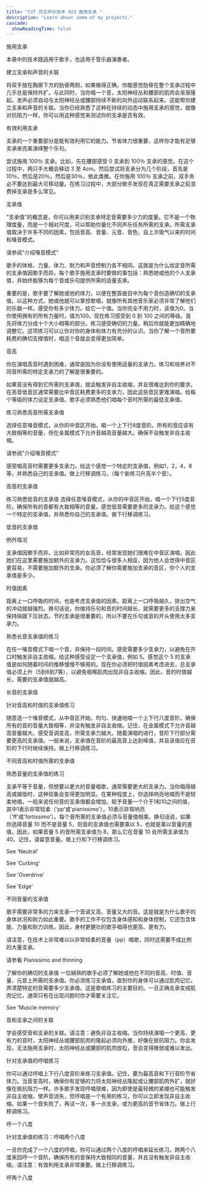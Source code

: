 ```yaml
---
title: "CVT 完全声乐技术 023 施用支承 "
description: "Learn about some of my projects."
cascade:
  showReadingTime: false
---
```

施用支承

本章中的技术既适用于歌手，也适用于管乐器演奏者。

建立支承和声音的关联

将双手放在胸廓下方的肋骨两侧，如果做得正确，你能感觉肋骨在整个支承过程中几乎总是保持外扩。与此同时，当你唱一个音，太阳神经丛和腰部的肌肉会渐渐隆起。发声必须自动与太阳神经丛或腰部持续不断的向外运动联系起来。这能帮你建立支承和声音的关联。当你已经熟悉了这种在持续的动态中施用支承的感觉，就像对抗阻力一样，你可以用这种感觉来测试你的支承是否有效。

有效利用支承

支承的一个重要部分是能有效利用它的能力。节省体力很重要，这样你才能有足够支承来完美演绎整个乐句。

尝试施用 100％ 支承。比如，先在腰部感受 0 支承到 100％ 支承的感觉。在这个过程中，两只手大概会移动 3 至 4cm。然后尝试将支承分为几个阶段，首先是10％，然后是20％，然后是30％，依此类推。在你施用 100％ 支承之前，双手务必不要达到最大可移动量。在练习过程中，大部分歌手发现在真正需要支承之前浪费掉支承是多么常见。

支承值

"支承值"的概念是，你可以用来识别支承特定音需要多少力的度量。它不是一个物理度量，而是一个相对尺度，可以帮助你量化不同声乐任务所需的支承。所需支承值取决于许多不同的因素，包括音高、音量、元音、音色，自上次吸气以来的时间和嗓音模式。



请参阅"介绍嗓音模式"


歌手的体格、力量、体力、耐力和声音控制力各不相同。这就是为什么给定音所需的支承值因歌手而异。每个歌手施用支承时要做的事包括：熟悉她或他的个人支承值，并始终能够为每个音或乐句提供所需的适量支承。

重要的是，歌手要了解她或他的体力，以便在整首曲目中为每个音创造确切的支承值。以这种方式，她或他就可以掌控歌唱，就像所有其他音乐家必须非常了解他们的乐器一样。感受你有多少体力。给它一个值。当你完全不用力时，该值为0。当你使用拥有的所有力量时，值为100。现在练习感受到 0 到 100 之间的等级。首先将体力分成十个大小相等的部分。练习感受确切的力量。稍后你就能更加精确地调整它。这项练习可以让你对你的身体和体力有充分的认识。当你了解一个音所要耗费的确切支撑值时，唱这个音就会变得更加简单。

音高

你在演唱高音时遇到困难，通常是因为你没有使用适量的支承力。练习和培养对不同音所需的特定支承力的了解是很重要的。

如果音没有得到它所需的支承值，就会触发非自主收缩，并且很难达到你的要求。在高音低音区通常需要比中音区耗费更多的支承力，因此这些音区更难演唱。给每个等级的体力设定支承值。歌手必须熟悉他们唱每个音时所需的最低支承值。




练习熟悉高音所需支承值

选择任意嗓音模式，从你的中音区开始，唱一个上下行8度音阶。所有的音应该有大致相等的音量，但在金属模式下允许音越高音量越大。确保不会触发非自主收缩。



请参阅"介绍嗓音模式"


感受唱高音时需要更多支承力。给这个感觉一个特定的支承值，例如1，2，4，8等，并熟悉自己的支承值。做上行移调练习。（每个新练习升高半个音）。






高音的支承值


练习熟悉低音的支承值
选择任意嗓音模式，从你的中音区开始，唱一个下行5度音阶。确保所有的音都有大致相等的音量。感觉低音需要更多的支承力。给这个感觉一个特定的支承值，并熟悉你自己的支承值。做下行移调练习。



低音的支承值


例外情况

支承值因歌手而异。比如非常亮的女高音，经常发现她们很难在中音区演唱，因此她们在这里需要施加额外的支承力。这恰恰与很多人相反，因为他人会觉得中音区更容易，不需要施加额外的支承。你必须了解你需要施加支承的音区，你个人的支承值是多少。

时值因素

距离上一口呼吸的时间，也是考虑支承值的因素。距离上一口呼吸越久，排出空气的冲动就越强烈。换句话说，你维持乐句和音的时间越长，就需要更多的支撑力来保持隔膜下压状态。节约支承是很重要的，所以不要在乐句或音的开头使用太多支承力。

熟悉长音支承值的练习

在任一嗓音模式下唱一个音，并保持一段时间。感受需要多少支承力，以避免在开口时触发非自主收缩。给这种感受设定一个支承值，例如 5。感觉这个 5 的支承值是如何随着时间的推移慢慢不够用的。现在你必须把时值因素考虑进去，总支承值必须上升（5到6到7等），以避免咽喉肌肉出现非自主收缩。因此，音的时值越长，需要的支承值就越高。


长音的支承值


针对音高和时值的支承值练习

随意选一个嗓音模式，从中音区开始，均匀、快速地唱一个上下行八度音阶。确保所有的音的音量大致相等，并没有触发非自主收缩。记住，在金属模式下允许音越高音量越大。感受音调变高，所需支承力越大。随着演唱的进行，音阶下行部分需要更高的支承值。一般来说，支承值在音阶的最高音上达到峰值，并且该值应在音阶的下行时继续保持。做上行移调练习。


不同音高和时值所需的支承值


熟悉音量的支承值的练习

支承不等于音量，但想要以更大的音量唱歌，通常需要更大的支承力。当你唱得越高或越低时，这种现象会变得更加明显。在某种程度上，你选择响亮地唱而不是轻柔地唱，一般来说任何音的支承值都会增加。赋予音量一个介于1和10之间的值，其中1表示非常轻柔（'pp'或'pianissimo'），10表示非常响亮（'ff'或'fortissimo'）。每个音所需的支承值必须与音量值相乘。换句话说，如果你选择音量 10 而不是音量 5，则音的支承值也需要乘以 5，也就是乘以音量的差值。因此，如果音量 5 的音所需支承值为 8，那么它在音量 10 处所需支承值为 40。记住，请留意音量。做上行和下行移调练习。



See ‘Neutral’


See ‘Curbing’


See ‘Overdrive’


See ‘Edge’




不同音量的支承值


歌手需要非常多的力来支承一个音调又高、音量又大的音。这是就是为什么歌手的身体状况和耐力如此重要。歌手的工作不仅包含身体感知和身体控制，它还包含体能、力量和耐力训练。因此，身材更健壮的歌手唱得也更高、更有力。

请注意，在技术上非常难以以非常轻柔的音量（pp）唱歌，同时这需要不成比例的大量支承。



请参看 Pianissimo and thinning


了解你的确切的支承值
一位娴熟的歌手必须了解她或他在不同的音高、时值、音量、元音上所需的支承值。你必须练习支承值，直到你的身体可以通过肌肉记忆，弄清楚特定的音需要多少支承值。这是歌唱练习的主要目的。一旦正确支承变成肌肉记忆，通常只有在出现问题时你才需要关注它。



See 'Muscle memory'


音和支承之间的关联

学会感受音和支承的关联。请注意：避免非自主收缩。当你持续演唱一个更高、更有力的音时，太阳神经丛或腰部肌肉的隆起必须向外推，好像在抵抗阻力。你会发现，无法施用支承时，太阳神经丛或腰部的肌肉放松，音会变得微弱或难以发出。

针对支承值的哼唱练习

你可以通过哼唱上下行八度音阶来练习支承值。记住，要为最高音和下行音阶节省体力。当音变高时，确保你有足够的力将太阳神经丛隆起或让腰部肌肉外扩，就好像在抵抗阻力一样。许多歌手发现哼唱很难，因为即使是最轻微的紧绷也可能触发非自主收缩，使声音消失，但哼唱是一个有用的练习，你可以立即发现非自主收缩。如果一个音失败了，再试一次，多一点支承，或为更高的音节省体力。做上行移调练习。



哼一个八度


针对支承值的练习：哼唱两个八度

一旦你完成了一个八度的哼唱，你可以通过两个八度的哼唱来延长练习。跨两个八度来回哼一个音阶。确保所有的音保持大致相同的音量，并且没有触发非自主收缩。请注意：有效利用支承非常重要。做上行移调练习。



哼两个八度